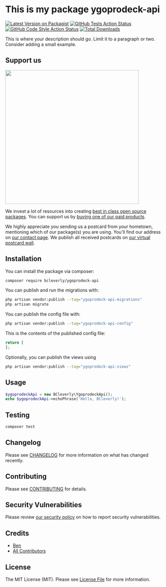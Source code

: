 # This is my package ygoprodeck-api

[![Latest Version on Packagist](https://img.shields.io/packagist/v/bcleverly/ygoprodeck-api.svg?style=flat-square)](https://packagist.org/packages/bcleverly/ygoprodeck-api)
[![GitHub Tests Action Status](https://img.shields.io/github/actions/workflow/status/bcleverly/ygoprodeck-api/run-tests.yml?branch=main&label=tests&style=flat-square)](https://github.com/bcleverly/ygoprodeck-api/actions?query=workflow%3Arun-tests+branch%3Amain)
[![GitHub Code Style Action Status](https://img.shields.io/github/actions/workflow/status/bcleverly/ygoprodeck-api/fix-php-code-style-issues.yml?branch=main&label=code%20style&style=flat-square)](https://github.com/bcleverly/ygoprodeck-api/actions?query=workflow%3A"Fix+PHP+code+style+issues"+branch%3Amain)
[![Total Downloads](https://img.shields.io/packagist/dt/bcleverly/ygoprodeck-api.svg?style=flat-square)](https://packagist.org/packages/bcleverly/ygoprodeck-api)

This is where your description should go. Limit it to a paragraph or two. Consider adding a small example.

## Support us

[<img src="https://github-ads.s3.eu-central-1.amazonaws.com/ygoprodeck-api.jpg?t=1" width="419px" />](https://spatie.be/github-ad-click/ygoprodeck-api)

We invest a lot of resources into creating [best in class open source packages](https://spatie.be/open-source). You can support us by [buying one of our paid products](https://spatie.be/open-source/support-us).

We highly appreciate you sending us a postcard from your hometown, mentioning which of our package(s) you are using. You'll find our address on [our contact page](https://spatie.be/about-us). We publish all received postcards on [our virtual postcard wall](https://spatie.be/open-source/postcards).

## Installation

You can install the package via composer:

```bash
composer require bcleverly/ygoprodeck-api
```

You can publish and run the migrations with:

```bash
php artisan vendor:publish --tag="ygoprodeck-api-migrations"
php artisan migrate
```

You can publish the config file with:

```bash
php artisan vendor:publish --tag="ygoprodeck-api-config"
```

This is the contents of the published config file:

```php
return [
];
```

Optionally, you can publish the views using

```bash
php artisan vendor:publish --tag="ygoprodeck-api-views"
```

## Usage

```php
$ygoprodeckApi = new BCleverly\YgoprodeckApi();
echo $ygoprodeckApi->echoPhrase('Hello, BCleverly!');
```

## Testing

```bash
composer test
```

## Changelog

Please see [CHANGELOG](CHANGELOG.md) for more information on what has changed recently.

## Contributing

Please see [CONTRIBUTING](CONTRIBUTING.md) for details.

## Security Vulnerabilities

Please review [our security policy](../../security/policy) on how to report security vulnerabilities.

## Credits

- [Ben](https://github.com/BCleverly)
- [All Contributors](../../contributors)

## License

The MIT License (MIT). Please see [License File](LICENSE.md) for more information.
